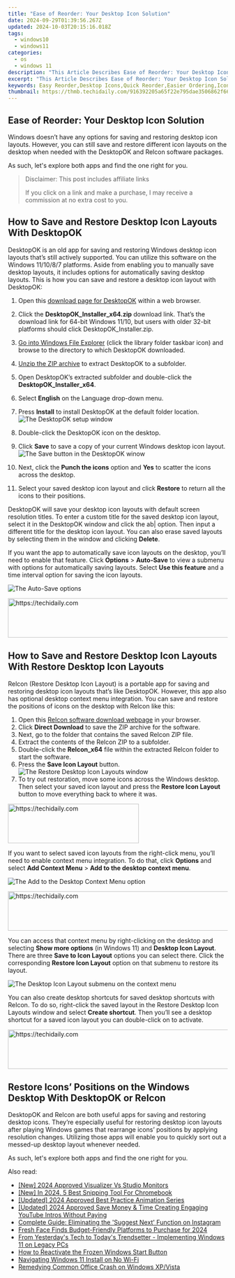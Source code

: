 ```yaml
---
title: "Ease of Reorder: Your Desktop Icon Solution"
date: 2024-09-29T01:39:56.267Z
updated: 2024-10-03T20:15:16.018Z
tags:
  - windows10
  - windows11
categories:
  - os
  - windows 11
description: "This Article Describes Ease of Reorder: Your Desktop Icon Solution"
excerpt: "This Article Describes Ease of Reorder: Your Desktop Icon Solution"
keywords: Easy Reorder,Desktop Icons,Quick Reorder,Easier Ordering,Icon Management,Accessible Icons,Simplified Reorder
thumbnail: https://thmb.techidaily.com/916392205a65f22e795dae3506862f66749385a09e794f561f2fddd69b31c591.png
---
```


## Ease of Reorder: Your Desktop Icon Solution

 Windows doesn’t have any options for saving and restoring desktop icon layouts. However, you can still save and restore different icon layouts on the desktop when needed with the DesktopOK and Relcon software packages.

 As such, let's explore both apps and find the one right for you.

>  Disclaimer: This post includes affiliate links
>
>  If you click on a link and make a purchase, I may receive a commission at no extra cost to you.
>

## How to Save and Restore Desktop Icon Layouts With DesktopOK

 DesktopOK is an old app for saving and restoring Windows desktop icon layouts that’s still actively supported. You can utilize this software on the Windows 11/10/8/7 platforms. Aside from enabling you to manually save desktop layouts, it includes options for automatically saving desktop layouts. This is how you can save and restore a desktop icon layout with DesktopOK:

1. Open this [download page for DesktopOK](http://www.softwareok.com/?Download=DesktopOK) within a web browser.
2. Click the **DesktopOK\_Installer\_x64.zip** download link. That’s the download link for 64-bit Windows 11/10, but users with older 32-bit platforms should click DesktopOK\_Installer.zip.
3. [Go into Windows File Explorer](https://www.makeuseof.com/windows-open-file-explorer/) (click the library folder taskbar icon) and browse to the directory to which DesktopOK downloaded.
4. [Unzip the ZIP archive](https://www.makeuseof.com/unzip-files-windows-10/) to extract DesktopOK to a subfolder.
5. Open DesktopOK’s extracted subfolder and double-click the **DesktopOK\_Installer\_x64**.

1. Select **English** on the Language drop-down menu.
2. Press **Install** to install DesktopOK at the default folder location.  
![The DesktopOK setup window](https://static1.makeuseofimages.com/wordpress/wp-content/uploads/2023/09/desktopok-setup-window.jpg)
3. Double-click the DesktopOK icon on the desktop.
4. Click **Save** to save a copy of your current Windows desktop icon layout.  
![The Save button in the DesktopOK winow](https://static1.makeuseofimages.com/wordpress/wp-content/uploads/2023/09/desktopok-window.jpg)
5. Next, click the **Punch the icons** option and **Yes** to scatter the icons across the desktop.
6. Select your saved desktop icon layout and click **Restore** to return all the icons to their positions.

 DesktopOK will save your desktop icon layouts with default screen resolution titles. To enter a custom title for the saved desktop icon layout, select it in the DesktopOK window and click the ab| option. Then input a different title for the desktop icon layout. You can also erase saved layouts by selecting them in the window and clicking **Delete**.

 If you want the app to automatically save icon layouts on the desktop, you’ll need to enable that feature. Click **Options** \> **Auto-Save** to view a submenu with options for automatically saving layouts. Select **Use this feature** and a time interval option for saving the icon layouts.

![The Auto-Save options](https://static1.makeuseofimages.com/wordpress/wp-content/uploads/2023/09/auto-save-options.jpg)

<!-- affiliate ads begin -->
<a href="https://appsumo.8odi.net/c/5597632/2151884/7443" target="_top" id="2151884">
  <img src="//a.impactradius-go.com/display-ad/7443-2151884" border="0" alt="https://techidaily.com" width="728" height="90"/>
</a>
<img height="0" width="0" src="https://appsumo.8odi.net/i/5597632/2151884/7443" style="position:absolute;visibility:hidden;" border="0" />
<!-- affiliate ads end -->

## How to Save and Restore Desktop Icon Layouts With Restore Desktop Icon Layouts

 Relcon (Restore Desktop Icon Layout) is a portable app for saving and restoring desktop icon layouts that’s like DesktopOK. However, this app also has optional desktop context menu integration. You can save and restore the positions of icons on the desktop with Relcon like this:

1. Open this [ReIcon software download webpage](https://www.sordum.org/downloads/?restore-desktop-icon-layouts) in your browser.
2. Click **Direct Download** to save the ZIP archive for the software.
3. Next, go to the folder that contains the saved ReIcon ZIP file.
4. Extract the contents of the Relcon ZIP to a subfolder.
5. Double-click the **Relcon\_x64** file within the extracted Relcon folder to start the software.
6. Press the **Save Icon Layout** button.  
![The Restore Desktop Icon Layouts window](https://static1.makeuseofimages.com/wordpress/wp-content/uploads/2023/09/restore-desktop-icon-layout-window.jpg)
7. To try out restoration, move some icons across the Windows desktop. Then select your saved icon layout and press the **Restore Icon Layout** button to move everything back to where it was.

<!-- affiliate ads begin -->
<a href="https://aligracehair.sjv.io/c/5597632/2135414/19272" target="_top" id="2135414">
  <img src="//a.impactradius-go.com/display-ad/19272-2135414" border="0" alt="https://techidaily.com" width="300" height="90"/>
</a>
<img height="0" width="0" src="https://aligracehair.sjv.io/i/5597632/2135414/19272" style="position:absolute;visibility:hidden;" border="0" />
<!-- affiliate ads end -->

 If you want to select saved icon layouts from the right-click menu, you’ll need to enable context menu integration. To do that, click **Options** and select **Add Context Menu** \> **Add to the desktop** **context menu**.

![The Add to the Desktop Context Menu option](https://static1.makeuseofimages.com/wordpress/wp-content/uploads/2023/09/add-context-menu-option.jpg)

<!-- affiliate ads begin -->
<a href="https://ephamedtechinc.pxf.io/c/5597632/2123508/26400" target="_top" id="2123508">
  <img src="//a.impactradius-go.com/display-ad/26400-2123508" border="0" alt="https://techidaily.com" width="728" height="90"/>
</a>
<img height="0" width="0" src="https://ephamedtechinc.pxf.io/i/5597632/2123508/26400" style="position:absolute;visibility:hidden;" border="0" />
<!-- affiliate ads end -->

 You can access that context menu by right-clicking on the desktop and selecting **Show more options** (in Windows 11) and **Desktop Icon Layout**. There are three **Save to Icon Layout** options you can select there. Click the corresponding **Restore Icon Layout** option on that submenu to restore its layout.

![The Desktop Icon Layout submenu on the context menu](https://static1.makeuseofimages.com/wordpress/wp-content/uploads/2023/09/desktop-icon-layout-context-menu.jpg)

 You can also create desktop shortcuts for saved desktop shortcuts with ReIcon. To do so, right-click the saved layout in the Restore Desktop Icon Layouts window and select **Create shortcut**. Then you’ll see a desktop shortcut for a saved icon layout you can double-click on to activate.

<!-- affiliate ads begin -->
<a href="https://appsumo.8odi.net/c/5597632/2094479/7443" target="_top" id="2094479">
  <img src="//a.impactradius-go.com/display-ad/7443-2094479" border="0" alt="https://techidaily.com" width="728" height="90"/>
</a>
<img height="0" width="0" src="https://appsumo.8odi.net/i/5597632/2094479/7443" style="position:absolute;visibility:hidden;" border="0" />
<!-- affiliate ads end -->

## Restore Icons’ Positions on the Windows Desktop With DesktopOK or ReIcon

 DesktopOK and ReIcon are both useful apps for saving and restoring desktop icons. They’re especially useful for restoring desktop icon layouts after playing Windows games that rearrange icons’ positions by applying resolution changes. Utilizing those apps will enable you to quickly sort out a messed-up desktop layout whenever needed.

 As such, let's explore both apps and find the one right for you.

<span class="atpl-alsoreadstyle">Also read:</span>
<div><ul>
<li><a href="https://screen-sharing-recording.techidaily.com/new-2024-approved-visualizer-vs-studio-monitors/"><u>[New] 2024 Approved Visualizer Vs Studio Monitors</u></a></li>
<li><a href="https://visual-screen-recording.techidaily.com/new-in-2024-5-best-snipping-tool-for-chromebook/"><u>[New] In 2024, 5 Best Snipping Tool For Chromebook</u></a></li>
<li><a href="https://fox-links.techidaily.com/updated-2024-approved-best-practice-animation-series/"><u>[Updated] 2024 Approved Best Practice Animation Series</u></a></li>
<li><a href="https://youtube-sure.techidaily.com/ed-2024-approved-save-money-and-time-creating-engaging-youtube-intros-without-paying/"><u>[Updated] 2024 Approved Save Money & Time Creating Engaging YouTube Intros Without Paying</u></a></li>
<li><a href="https://tech-recovery.techidaily.com/complete-guide-eliminating-the-suggest-next-function-on-instagram/"><u>Complete Guide: Eliminating the 'Suggest Next' Function on Instagram</u></a></li>
<li><a href="https://youtube-data.techidaily.com/-face-finds-budget-friendly-platforms-to-purchase-for-2024/"><u>Fresh Face Finds Budget-Friendly Platforms to Purchase for 2024</u></a></li>
<li><a href="https://win11.techidaily.com/from-yesterdays-tech-to-todays-trendsetter-implementing-windows-11-on-legacy-pcs/"><u>From Yesterday's Tech to Today's Trendsetter - Implementing Windows 11 on Legacy PCs</u></a></li>
<li><a href="https://win11.techidaily.com/how-to-reactivate-the-frozen-windows-start-button/"><u>How to Reactivate the Frozen Windows Start Button</u></a></li>
<li><a href="https://win11.techidaily.com/navigating-windows-11-install-on-no-wi-fi/"><u>Navigating Windows 11 Install on No Wi-Fi</u></a></li>
<li><a href="https://win11.techidaily.com/remedying-common-office-crash-on-windows-xpvista/"><u>Remedying Common Office Crash on Windows XP/Vista</u></a></li>
</ul></div>

<ins class="adsbygoogle"
      style="display:block"
      data-ad-client="ca-pub-7571918770474297"
      data-ad-slot="8358498916"
      data-ad-format="auto"
      data-full-width-responsive="true"></ins>
    
